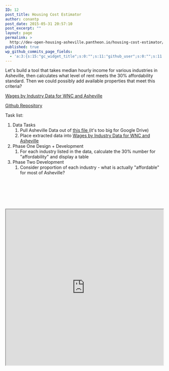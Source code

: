 ```yaml
---
ID: 12
post_title: Housing Cost Estimator
author: conantp
post_date: 2015-05-31 20:57:10
post_excerpt: ""
layout: page
permalink: >
  http://dev-open-housing-asheville.pantheon.io/housing-cost-estimator/
published: true
wp_github_commits_page_fields:
  - 'a:3:{s:15:"gc_widget_title";s:0:"";s:11:"github_user";s:0:"";s:11:"github_repo";s:0:"";}'
---
```

Let's build a tool that takes median hourly income for various industries in Asheville, then calculates what level of rent meets the 30% affordability standard. Then we could possibly add available properties that meet this criteria?

<a href="https://docs.google.com/spreadsheets/d/1puKFsoTROeKNmPut6LqHyEFXO24Xa8dOvd2XWYf0rJY/edit?usp=sharing">Wages by Industry Data for WNC and Asheville</a>

<a href="https://github.com/CodeForAsheville/openhousing-cost-estimator/">Github Repository</a>

Task list:
<ol>
	<li>Data Tasks
<ol>
	<li>Pull Asheville Data out of <a href="https://drive.google.com/open?id=0B0lTUpYkWIIQUEloNE12elVTU1U&amp;authuser=0">this file </a>(it's too big for Google Drive)</li>
	<li>Place extracted data into <a href="https://docs.google.com/spreadsheets/d/1puKFsoTROeKNmPut6LqHyEFXO24Xa8dOvd2XWYf0rJY/edit?usp=sharing">Wages by Industry Data for WNC and Asheville</a></li>
</ol>
</li>
	<li>Phase One Design + Development
<ol>
	<li>For each industry listed in the data, calculate the 30% number for "affordability" and display a table</li>
</ol>
</li>
	<li>Phase Two Development
<ol>
	<li>Consider proportion of each industry - what is actually "affordable" for most of Asheville?</li>
</ol>
</li>
</ol>
&nbsp;

&nbsp;

&nbsp;

<iframe src="http://codeforasheville.github.io/openhousing-cost-estimator/" width="100%" height="500px"></iframe>